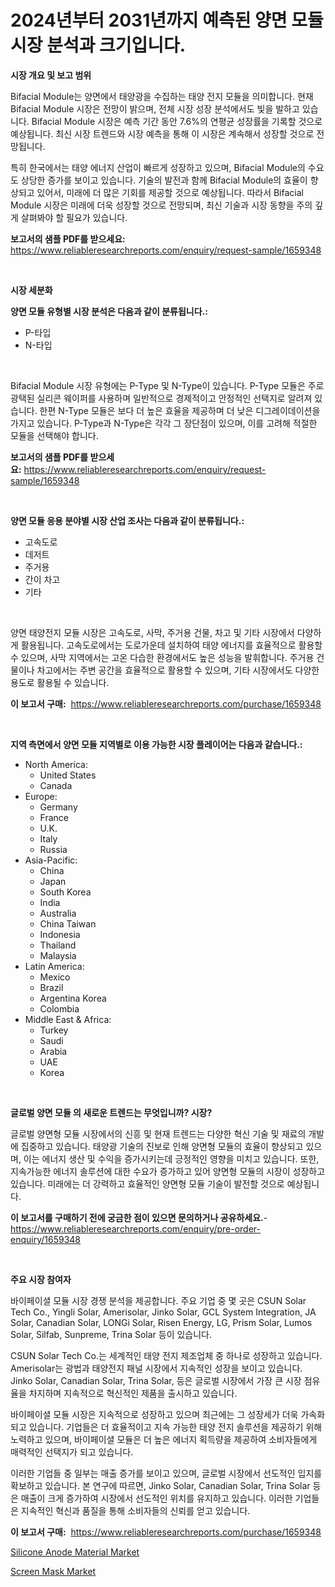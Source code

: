 <p><h1>2024년부터 2031년까지 예측된 양면 모듈 시장 분석과 크기입니다.</h1></p><p><strong>시장 개요 및 보고 범위</strong></p>
<p><p>Bifacial Module는 양면에서 태양광을 수집하는 태양 전지 모듈을 의미합니다. 현재 Bifacial Module 시장은 전망이 밝으며, 전체 시장 성장 분석에서도 빛을 발하고 있습니다. Bifacial Module 시장은 예측 기간 동안 7.6%의 연평균 성장률을 기록할 것으로 예상됩니다. 최신 시장 트렌드와 시장 예측을 통해 이 시장은 계속해서 성장할 것으로 전망됩니다.</p><p>특히 한국에서는 태양 에너지 산업이 빠르게 성장하고 있으며, Bifacial Module의 수요도 상당한 증가를 보이고 있습니다. 기술의 발전과 함께 Bifacial Module의 효율이 향상되고 있어서, 미래에 더 많은 기회를 제공할 것으로 예상됩니다. 따라서 Bifacial Module 시장은 미래에 더욱 성장할 것으로 전망되며, 최신 기술과 시장 동향을 주의 깊게 살펴봐야 할 필요가 있습니다.</p></p>
<p><strong>보고서의 샘플 PDF를 받으세요:</strong> <a href="https://www.reliableresearchreports.com/enquiry/request-sample/1659348">https://www.reliableresearchreports.com/enquiry/request-sample/1659348</a></p>
<p>&nbsp;</p>
<p><strong>시장 세분화</strong></p>
<p><strong>양면 모듈 유형별 시장 분석은 다음과 같이 분류됩니다.:</strong></p>
<p><ul><li>P-타입</li><li>N-타입</li></ul></p>
<p>&nbsp;</p>
<p><p>Bifacial Module 시장 유형에는 P-Type 및 N-Type이 있습니다. P-Type 모듈은 주로 광택된 실리콘 웨이퍼를 사용하며 일반적으로 경제적이고 안정적인 선택지로 알려져 있습니다. 한편 N-Type 모듈은 보다 더 높은 효율을 제공하며 더 낮은 디그레이데이션을 가지고 있습니다. P-Type과 N-Type은 각각 그 장단점이 있으며, 이를 고려해 적절한 모듈을 선택해야 합니다.</p></p>
<p><strong>보고서의 샘플 PDF를 받으세요:</strong>&nbsp;<a href="https://www.reliableresearchreports.com/enquiry/request-sample/1659348">https://www.reliableresearchreports.com/enquiry/request-sample/1659348</a></p>
<p>&nbsp;</p>
<p><strong> 양면 모듈 응용 분야별 시장 산업 조사는 다음과 같이 분류됩니다.:</strong></p>
<p><ul><li>고속도로</li><li>데저트</li><li>주거용</li><li>간이 차고</li><li>기타</li></ul></p>
<p>&nbsp;</p>
<p><p>양면 태양전지 모듈 시장은 고속도로, 사막, 주거용 건물, 차고 및 기타 시장에서 다양하게 활용됩니다. 고속도로에서는 도로가운데 설치하여 태양 에너지를 효율적으로 활용할 수 있으며, 사막 지역에서는 고온 다습한 환경에서도 높은 성능을 발휘합니다. 주거용 건물이나 차고에서는 주변 공간을 효율적으로 활용할 수 있으며, 기타 시장에서도 다양한 용도로 활용될 수 있습니다.</p></p>
<p><strong>이 보고서 구매:</strong>&nbsp; <a href="https://www.reliableresearchreports.com/purchase/1659348">https://www.reliableresearchreports.com/purchase/1659348</a></p>
<p>&nbsp;</p>
<p><strong>지역 측면에서 양면 모듈 지역별로 이용 가능한 시장 플레이어는 다음과 같습니다.:</strong></p>
<p><ul>
    <li>
        North America:
        <ul>
            <li>United States</li>
            <li>Canada</li>
        </ul>
    </li>
    <li>
        Europe:
        <ul>
            <li>Germany</li>
            <li>France</li>
            <li>U.K.</li>
            <li>Italy</li>
            <li>Russia</li>
        </ul>
    </li>
    <li>
        Asia-Pacific:
        <ul>
            <li>China</li>
            <li>Japan</li>
            <li>South Korea</li>
            <li>India</li>
            <li>Australia</li>
            <li>China Taiwan</li>
            <li>Indonesia</li>
            <li>Thailand</li>
            <li>Malaysia</li>
        </ul>
    </li>
    <li>
        Latin America:
        <ul>
            <li>Mexico</li>
            <li>Brazil</li>
            <li>Argentina Korea</li>
            <li>Colombia</li>
        </ul>
    </li>
    <li>
        Middle East & Africa:
        <ul>
            <li>Turkey</li>
            <li>Saudi</li>
            <li>Arabia</li>
            <li>UAE</li>
            <li>Korea</li>
        </ul>
    </li>
    </ul></p>
<p>&nbsp;</p>
<p><strong>글로벌 양면 모듈 의 새로운 트렌드는 무엇입니까? 시장?</strong></p>
<p><p>글로벌 양면형 모듈 시장에서의 신흥 및 현재 트렌드는 다양한 혁신 기술 및 재료의 개발에 집중하고 있습니다. 태양광 기술의 진보로 인해 양면형 모듈의 효율이 향상되고 있으며, 이는 에너지 생산 및 수익을 증가시키는데 긍정적인 영향을 미치고 있습니다. 또한, 지속가능한 에너지 솔루션에 대한 수요가 증가하고 있어 양면형 모듈의 시장이 성장하고 있습니다. 미래에는 더 강력하고 효율적인 양면형 모듈 기술이 발전할 것으로 예상됩니다.</p></p>
<p><strong>이 보고서를 구매하기 전에 궁금한 점이 있으면 문의하거나 공유하세요.</strong>- <a href="https://www.reliableresearchreports.com/enquiry/pre-order-enquiry/1659348">https://www.reliableresearchreports.com/enquiry/pre-order-enquiry/1659348</a></p>
<p>&nbsp;</p>
<p><strong>주요 시장 참여자</strong></p>
<p><p>바이페이셜 모듈 시장 경쟁 분석을 제공합니다. 주요 기업 중 몇 곳은 CSUN Solar Tech Co., Yingli Solar, Amerisolar, Jinko Solar, GCL System Integration, JA Solar, Canadian Solar, LONGi Solar, Risen Energy, LG, Prism Solar, Lumos Solar, Silfab, Sunpreme, Trina Solar 등이 있습니다.</p><p>CSUN Solar Tech Co.는 세계적인 태양 전지 제조업체 중 하나로 성장하고 있습니다. Amerisolar는 광법과 태양전지 패널 시장에서 지속적인 성장을 보이고 있습니다. Jinko Solar, Canadian Solar, Trina Solar, 등은 글로벌 시장에서 가장 큰 시장 점유율을 차지하며 지속적으로 혁신적인 제품을 출시하고 있습니다.</p><p>바이페이셜 모듈 시장은 지속적으로 성장하고 있으며 최근에는 그 성장세가 더욱 가속화되고 있습니다. 기업들은 더 효율적이고 지속 가능한 태양 전지 솔루션을 제공하기 위해 노력하고 있으며, 바이페이셜 모듈은 더 높은 에너지 획득량을 제공하여 소비자들에게 매력적인 선택지가 되고 있습니다.</p><p>이러한 기업들 중 일부는 매출 증가를 보이고 있으며, 글로벌 시장에서 선도적인 입지를 확보하고 있습니다. 본 연구에 따르면, Jinko Solar, Canadian Solar, Trina Solar 등은 매출이 크게 증가하여 시장에서 선도적인 위치를 유지하고 있습니다. 이러한 기업들은 지속적인 혁신과 품질을 통해 소비자들의 신뢰를 얻고 있습니다.</p></p>
<p><strong>이 보고서 구매:</strong>&nbsp;&nbsp;<a href="https://www.reliableresearchreports.com/purchase/1659348">https://www.reliableresearchreports.com/purchase/1659348</a></p>
<p><p><a href="https://github.com/seekum/Market-Research-Report-List-2/blob/main/silicone-anode-material-market.md">Silicone Anode Material Market</a></p><p><a href="https://github.com/nancykennedykellievqfqt2/Market-Research-Report-List-1/blob/main/screen-mask-market.md">Screen Mask Market</a></p></p>

